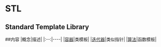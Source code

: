 STL
===
Standard Template Library
-------------------------
##内容
|概念|描述|
|:--:|----|
|[容器](./Container.md)|类模板|
|[迭代器](./Iterator.md)|类似指针|
|[算法](./Alogrithm.md)|函数模板|
